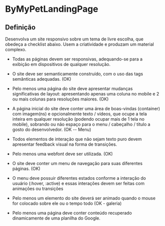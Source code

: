 # ByMyPetLandingPage

## Definição
Desenvolva um site responsivo sobre um tema de livre escolha, que obedeça a checklist abaixo. Usem a criatividade e produzam um material complexo.

- Todas as páginas devem ser responsivas, adequando-se para a exibição em dispositivos de qualquer resolução.

- O site deve ser semanticamente construído, com o uso das tags semânticas adequadas. (OK)

- Pelo menos uma página do site deve apresentar mudanças significativas de layout: apresentando apenas uma coluna no mobile e 2 ou mais colunas para resoluções maiores. (OK)

- A página inicial do site deve conter uma área de boas-vindas (container) com imagem(ns) e opcionalmente texto / vídeos, que ocupe a tela inteira em qualquer resolução (podendo ocupar mais de 1 tela no mobile), sobrando ou não espaço para o menu / cabeçalho / título a gosto do desenvolvedor. (OK -- Menu)

- Todos elementos de interação que não sejam texto puro devem apresentar feedback visual na forma de transições.

- Pelo menos uma webfont deve ser utilizada. (OK) 

- O site deve conter um menu de navegação para suas diferentes páginas. (OK)

- O menu deve possuir diferentes estados conforme a interação do usuário (:hover, :active) e essas interações devem ser feitas com animações ou transições

- Pelo menos um elemento do site deverá ser animado quando o mouse for colocado sobre ele ou o tempo todo (OK - galeria)

- Pelo menos uma página deve conter conteúdo recuperado dinamicamente de uma planilha do Google.
